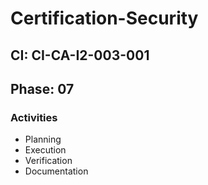 # Certification-Security

## CI: CI-CA-I2-003-001
## Phase: 07

### Activities
- Planning
- Execution
- Verification
- Documentation
